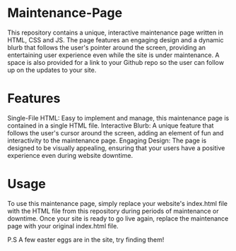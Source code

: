 # Maintenance-Page
This repository contains a unique, interactive maintenance page written in HTML, CSS and JS. The page features an engaging design and a dynamic blurb that follows the user's pointer around the screen, providing an entertaining user experience even while the site is under maintenance. A space is also provided for a link to your Github repo so the user can follow up on the updates to your site. 

# Features

Single-File HTML: Easy to implement and manage, this maintenance page is contained in a single HTML file.
Interactive Blurb: A unique feature that follows the user's cursor around the screen, adding an element of fun and interactivity to the maintenance page.
Engaging Design: The page is designed to be visually appealing, ensuring that your users have a positive experience even during website downtime.

# Usage
To use this maintenance page, simply replace your website's index.html file with the HTML file from this repository during periods of maintenance or downtime. Once your site is ready to go live again, replace the maintenance page with your original index.html file.

P.S A few easter eggs are in the site, try finding them!
